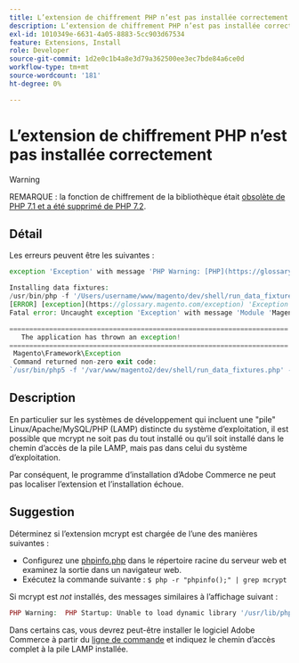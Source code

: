 ```yaml
---
title: L’extension de chiffrement PHP n’est pas installée correctement
description: L’extension de chiffrement PHP n’est pas installée correctement
exl-id: 1010349e-6631-4a05-8883-5cc903d67534
feature: Extensions, Install
role: Developer
source-git-commit: 1d2e0c1b4a8e3d79a362500ee3ec7bde84a6ce0d
workflow-type: tm+mt
source-wordcount: '181'
ht-degree: 0%

---
```


# L’extension de chiffrement PHP n’est pas installée correctement

>[!WARNING]
>
>REMARQUE : la fonction de chiffrement de la bibliothèque était [obsolète de PHP 7.1 et a été supprimé de PHP 7.2](https://www.php.net/manual/en/intro.mcrypt.php).

## Détail

Les erreurs peuvent être les suivantes :

```php
exception 'Exception' with message 'PHP Warning: [PHP](https://glossary.magento.com/php) Startup: Unable to load dynamic [library](https://glossary.magento.com/library) '/usr/lib/php5/20121212/mcrypt.so' - /usr/lib/php5/20121212/mcrypt.so: cannot open shared object file: No such file or directory
```

```php
Installing data fixtures:
/usr/bin/php -f '/Users/username/www/magento/dev/shell/run_data_fixtures.php' -- --bootstrap='MAGE_DIRS[base][path]=/Users/username/www/magento' 2>&1
[ERROR] [exception](https://glossary.magento.com/exception) 'Exception' with message '
Fatal error: Uncaught exception 'Exception' with message 'Module 'Magento_Core' depends on 'mcrypt' PHP [extension](https://glossary.magento.com/extension) that is not loaded.'
```

```php
======================================================================
   The application has thrown an exception!
======================================================================
 Magento\Framework\Exception
 Command returned non-zero exit code:
`/usr/bin/php5 -f '/var/www/magento2/dev/shell/run_data_fixtures.php' -- --bootstrap='MAGE_DIRS[base][path]=/var/www/magento2' 2>&1`
```

## Description

En particulier sur les systèmes de développement qui incluent une &quot;pile&quot; Linux/Apache/MySQL/PHP (LAMP) distincte du système d’exploitation, il est possible que mcrypt ne soit pas du tout installé ou qu’il soit installé dans le chemin d’accès de la pile LAMP, mais pas dans celui du système d’exploitation.

Par conséquent, le programme d’installation d’Adobe Commerce ne peut pas localiser l’extension et l’installation échoue.

## Suggestion

Déterminez si l’extension mcrypt est chargée de l’une des manières suivantes :

* Configurez une [phpinfo.php](http://kb.mediatemple.net/questions/764/How+can+I+create+a+phpinfo.php+page%3F#gs) dans le répertoire racine du serveur web et examinez la sortie dans un navigateur web.
* Exécutez la commande suivante :    `$ php -r "phpinfo();" | grep mcrypt`

Si mcrypt est *not* installés, des messages similaires à l’affichage suivant :

```php
PHP Warning:  PHP Startup: Unable to load dynamic library '/usr/lib/php5/20121212/mcrypt.so' - /usr/lib/php5/20121212/mcrypt.so: cannot open shared object file: No such file or directory in Unknown on line 0
```

Dans certains cas, vous devrez peut-être installer le logiciel Adobe Commerce à partir du [ligne de commande](https://devdocs.magento.com/guides/v2.3/install-gde/install/cli/install-cli.html) et indiquez le chemin d’accès complet à la pile LAMP installée.
